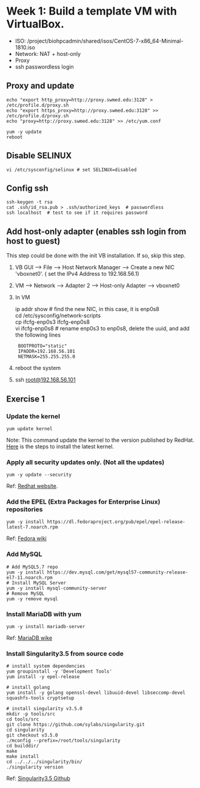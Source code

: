# Week 1: Build a template VM with VirtualBox.
* ISO: /project/biohpcadmin/shared/isos/CentOS-7-x86_64-Minimal-1810.iso
* Network: NAT + host-only
* Proxy
* ssh passwordless login


## Proxy and update
    echo "export http_proxy=http://proxy.swmed.edu:3128" > /etc/profile.d/proxy.sh
    echo "export https_proxy=http://proxy.swmed.edu:3128" >> /etc/profile.d/proxy.sh
    echo "proxy=http://proxy.swmed.edu:3128" >> /etc/yum.conf
    
    yum -y update
    reboot
    
## Disable SELINUX
    vi /etc/sysconfig/selinux # set SELINUX=disabled
    
## Config ssh
    ssh-keygen -t rsa
    cat .ssh/id_rsa.pub > .ssh/authorized_keys  # passwordless
    ssh localhost  # test to see if it requires password

## Add host-only adapter (enables ssh login from host to guest)
This step could be done with the init VB installation. If so, skip this step.

1. VB GUI --> File --> Host Network Manager --> Create a new NIC 'vboxnet0'. ( set the IPv4 Address to 192.168.56.1)  
2. VM --> Network --> Adapter 2 --> Host-only Adapter --> vboxnet0  
3. In VM
  
    ip addr show # find the new NIC, in this case, it is enp0s8  
    cd /etc/sysconfig/network-scripts  
    cp ifcfg-enp0s3 ifcfg-enp0s8  
    vi ifcfg-enp0s8  # rename enp0s3 to enp0s8, delete the uuid, and add the following lines
 
        BOOTPROTO="static"
        IPADDR=192.168.56.101
        NETMASK=255.255.255.0
4. reboot the system
5. ssh root@192.168.56.101

## Exercise 1
### Update the kernel
    yum update kernel
Note: This command update the kernel to the version published by RedHat. [Here](https://www.cyberciti.biz/faq/how-to-install-latest-kernel-on-centos-linux-7-using-yum-command/) is the steps to install the latest kernel.
### Apply all security updates only. (Not all the updates)
    yum -y update --security
Ref: [Redhat website](https://access.redhat.com/solutions/10021).
### Add the EPEL (Extra Packages for Enterprise Linux) repositories
    yum -y install https://dl.fedoraproject.org/pub/epel/epel-release-latest-7.noarch.rpm
Ref: [Fedora wiki](https://fedoraproject.org/wiki/EPEL)
### Add MySQL
    # Add MySQL5.7 repo
    yum -y install https://dev.mysql.com/get/mysql57-community-release-el7-11.noarch.rpm
    # Install MySQL Server
    yum -y install mysql-community-server
    # Remove MySQL
    yum -y remove mysql
### Install MariaDB with yum
    yum -y install mariadb-server
Ref: [MariaDB wike](https://mariadb.com/kb/en/library/yum/)
### Install Singularity3.5 from source code
    # install system dependencies
    yum groupinstall -y 'Development Tools'
    yum install -y epel-release
    
    # install golang
    yum install -y golang openssl-devel libuuid-devel libseccomp-devel squashfs-tools cryptsetup
    
    # install singularity v3.5.0
    mkdir -p tools/src
    cd tools/src
    git clone https://github.com/sylabs/singularity.git
    cd singularity
    git checkout v3.5.0
    ./mconfig --prefix=/root/tools/singularity
    cd builddir/
    make
    make install
    cd ../../../singularity/bin/
    ./singularity version


Ref: [Singularity3.5 Github](https://github.com/sylabs/singularity/blob/master/INSTALL.md)  
